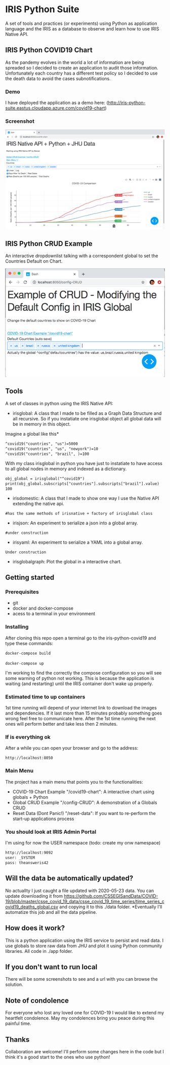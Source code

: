 # IRIS Python Suite
A set of tools and practices (or experiments) using Python as application language and the IRIS as a database 
to observe and learn how to use IRIS Native API. 

## IRIS Python COVID19 Chart
As the pandemy evolves in the world a lot of information are being spreaded so I decided to create an application to audit those information.
Unfortunately each country has a different test policy so I decided to use the death data to avoid the cases subnotifications.

### Demo
I have deployed the application as a demo here:
(http://iris-python-suite.eastus.cloudapp.azure.com/covid19-chart)

### Screenshot
![picture](img/python_covid_screenshot.png)


## IRIS Python CRUD Example
An interactive dropdownlist talking with a correspondent global to set the Countries Default on Chart. 


![picture](img/python_crud_screenshot.png)

## Tools

A set of classes in python using the IRIS Native API: 

- irisglobal: A class that I made to be filled as a Graph Data Structure and all recursive. So if you instatiate one irisglobal
object all global data will be in memory in this object.

Imagine a global like this*

```
^covid19("countries", "us")=5000
^covid19("countries", "us", "newyork")=10
^covid19("countries", "brazil", )=100
```

With my class irisglobal in python you have just to instatiate 
to have access to all global nodes in memory and indexed as a dictionary. 

```
obj_global = irisglobal("^covid19")
print(obj_global.subscripts["countries"].subscripts["brazil"].value)
100
```

- irisdomestic: A class that I made to show one way I use the Native API extending the native api.  

```
#has the same methods of irisnative + factory of irisglobal class
```

- irisjson: An experiment to serialize a json into a global array.

```
#under construction
```

- irisyaml: An experiment to serialize a YAML into a global array.

```
Under construction
```

- irisglobalgraph: Plot the global in a interactive chart.

## Getting started

### Prerequisites
* git
* docker and docker-compose
* acess to a terminal in your environment

### Installing
After cloning this repo open a terminal go to the iris-python-covid19 and type these commands:

```
docker-compose build

docker-compose up
```

I'm working to find the correctly the compose configuration so you will see some warning of python not working. 
This is because the application is waiting (and restarting) until the IRIS container don't wake up properly.

### Estimated time to up containers
1st time running will depend of your internet link to download the images and dependencies. 
If it last more than 15 minutes probably something goes wrong feel free to communicate here.
After the 1st time running the next ones will perform better and take less then 2 minutes.


### If is everything ok
After a while you can open your browser and go to the address:
 
```
http://localhost:8050
```

### Main Menu
The project has a main menu that points you to the functionalities:
- COVID-19 Chart Example "/covid19-chart": A interactive chart using globals + Python
- Global CRUD Example "/config-CRUD": A demonstration of a Globals CRUD 
- Reset Data (Dont Panic!) "/reset-data": If you want to re-perform the start-up applications process  


### You should look at IRIS Admin Portal

I'm using for now the USER namespace (todo: create my onw namespace)

```
http://localhost:9092
user: _SYSTEM
pass: theansweris42
```

## Will the data be automatically updated?
No actuallty I just caught a file updated with 2020-05-23 data. 
You can update downloading it from https://github.com/CSSEGISandData/COVID-19/blob/master/csse_covid_19_data/csse_covid_19_time_series/time_series_covid19_deaths_global.csv and copying it to this ./data folder.
*Eventually I'll automatize this job and all the data pipeline.   

## How does it work?
This is a python application using the IRIS service to persist and read data. I use globals to store raw data from JHU and plot it using Python community libraries. All code in ./app folder.

## If you don't want to run local
There will be some screenshots to see and a url with you can browse the solution. 

## Note of condolence
For everyone who lost any loved one for COVID-19 I would like to extend my heartfelt condolence. May my condolences bring you peace during this painful time.

## Thanks
Collaboration are welcome! I'll perform some changes here in the code but I think it's a good start to the ones who use python!
